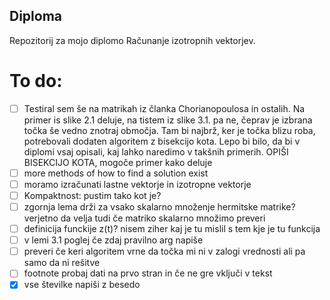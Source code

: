 ﻿## Diploma

Repozitorij za mojo diplomo Računanje izotropnih vektorjev.

# To do:
- [ ] Testiral sem še na matrikah iz članka Chorianopoulosa in ostalih. Na primer is slike 2.1 deluje, na tistem iz slike 3.1. pa ne, čeprav je izbrana točka še vedno znotraj območja. Tam bi najbrž, ker je točka blizu roba, potrebovali dodaten algoritem z bisekcijo kota. Lepo bi bilo, da bi v diplomi vsaj opisali, kaj lahko naredimo v takšnih primerih. OPIŠI BISEKCIJO KOTA, mogoče primer kako deluje
- [ ] more methods of how to find a solution exist
- [ ] moramo izračunati lastne vektorje in izotropne vektorje
- [ ] Kompaktnost: pustim tako kot je?
- [ ] zgornja lema drži za vsako skalarno množenje hermitske matrike? verjetno da velja tudi če matriko skalarno množimo preveri
- [ ] definicija funckije z(t)? nisem ziher kaj je tu mislil s tem kje je tu funkcija
- [ ] v lemi 3.1 poglej če zdaj pravilno arg napiše
- [ ] preveri če keri algoritem vrne da točka mi ni v zalogi vrednosti ali pa samo da ni rešitve
- [ ] footnote probaj dati na prvo stran in če ne gre vključi v tekst
- [x] vse številke napiši z besedo
